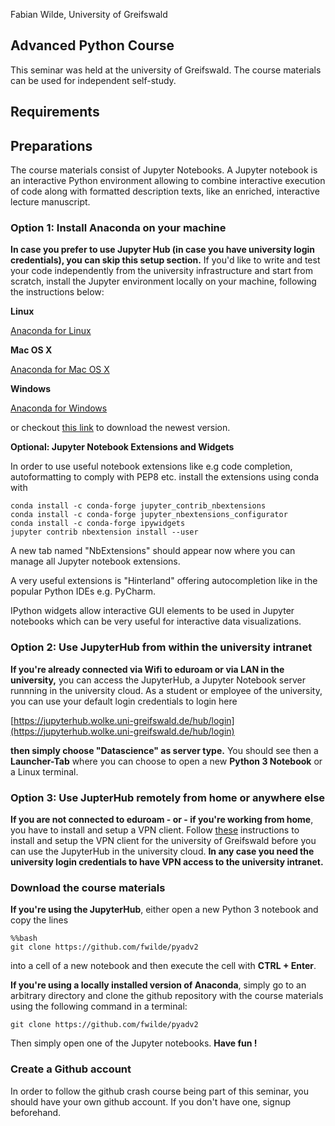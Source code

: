 Fabian Wilde, University of Greifswald

Advanced Python Course
----------------------

This seminar was held at the university of Greifswald. The course materials can be used for independent self-study.

## Requirements



## Preparations

The course materials consist of Jupyter Notebooks. A Jupyter notebook is an interactive Python environment allowing to combine interactive execution of code along with formatted description texts, like an enriched, interactive lecture manuscript.

### Option 1: Install Anaconda on your machine

**In case you prefer to use Jupyter Hub (in case you have university login credentials), you can skip this setup section.** If you'd like to write and test your code independently from the university infrastructure and start from scratch, install the Jupyter environment locally on your machine, following the instructions below:

**Linux**

[Anaconda for Linux](https://repo.anaconda.com/archive/Anaconda3-2020.07-Linux-x86_64.sh)

**Mac OS X**

[Anaconda for Mac OS X](https://repo.anaconda.com/archive/Anaconda3-2020.07-MacOSX-x86_64.pkg)

**Windows**

[Anaconda for Windows](https://repo.anaconda.com/archive/Anaconda3-2020.07-Windows-x86_64.exe)
    
or checkout [this link](https://anaconda.com) to download the newest version.

**Optional: Jupyter Notebook Extensions and Widgets**

In order to use useful notebook extensions like e.g code completion, autoformatting to comply with PEP8 etc. install the extensions using conda
with

```
conda install -c conda-forge jupyter_contrib_nbextensions
conda install -c conda-forge jupyter_nbextensions_configurator
conda install -c conda-forge ipywidgets
jupyter contrib nbextension install --user
```

A new tab named "NbExtensions" should appear now where you can manage all Jupyter notebook extensions.

A very useful extensions is "Hinterland" offering autocompletion like in the popular Python IDEs e.g. PyCharm.

IPython widgets allow interactive GUI elements to be used in Jupyter notebooks which can be very useful for interactive data visualizations.

### Option 2: Use JupyterHub from within the university intranet

**If you're already connected via Wifi to eduroam or via LAN in the university,** you can access the JupyterHub, a Jupyter Notebook server runnning in the university cloud. As a student or employee of the university, you can use your default login credentials to login here
    
[https://jupyterhub.wolke.uni-greifswald.de/hub/login](https://jupyterhub.wolke.uni-greifswald.de/hub/login)
    

**then simply choose "Datascience" as server type.**
You should see then a **Launcher-Tab** where you can choose to open a new **Python 3 Notebook** or a Linux terminal.
    
### Option 3: Use JupterHub remotely from home or anywhere else
    
**If you are not connected to eduroam - or - if you're working from home**, you have to install and setup a VPN client. Follow [these](https://rz.uni-greifswald.de/en/services/technical-infrastructure/vpn/) instructions to install and setup the VPN client for the university of Greifswald  before you can use the JupyterHub in the university cloud. **In any case you need the university login credentials to have VPN access to the university intranet.**
    
### Download the course materials
    
**If you're using the JupyterHub**, either open a new Python 3 notebook and copy the lines
    
```
%%bash
git clone https://github.com/fwilde/pyadv2
```

into a cell of a new notebook and then execute the cell with **CTRL + Enter**.
      
**If you're using a locally installed version of Anaconda**, simply go to an arbitrary directory and clone the github repository with the course materials using the following command in a terminal:    
   
```
git clone https://github.com/fwilde/pyadv2
```
    
Then simply open one of the Jupyter notebooks. **Have fun !**

### Create a Github account

In order to follow the github crash course being part of this seminar, you should have your own github account. If you don't have one, signup beforehand.
